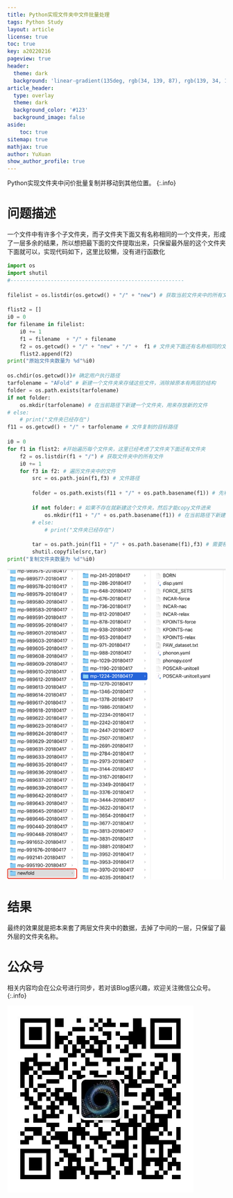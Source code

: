 ```yaml
---
title: Python实现文件夹中文件批量处理
tags: Python Study
layout: article
license: true
toc: true
key: a20220216
pageview: true
header:
  theme: dark
  background: 'linear-gradient(135deg, rgb(34, 139, 87), rgb(139, 34, 139))'
article_header:
  type: overlay
  theme: dark
  background_color: '#123'
  background_image: false
aside:
    toc: true
sitemap: true
mathjax: true
author: YuXuan
show_author_profile: true
---
```

Python实现文件夹中问价批量复制并移动到其他位置。
{:.info}
<!--more-->

# 问题描述
一个文件中有许多个子文件夹，而子文件夹下面又有名称相同的一个文件夹，形成了一层多余的结果，所以想把最下面的文件提取出来，只保留最外层的这个文件夹下面就可以，实现代码如下，这里比较懒，没有进行函数化
```python
import os
import shutil
#--------------------------------------------------------

filelist = os.listdir(os.getcwd() + "/" + "new") # 获取当前文件夹中的所有文件名称(包括文件夹)

flist2 = []
i0 = 0
for filename in filelist:
    i0 += 1
    f1 = filename  + "/" + filename
    f2 = os.getcwd() + "/" + "new" + "/" +  f1 # 文件夹下面还有名称相同的文件夹，这里进行拼接，组合成正确的文件路径，方便后面获取其中的文件
    flist2.append(f2)
print("原始文件夹数量为 %d"%i0)

os.chdir(os.getcwd())# 确定用户执行路径
tarfolename = "AFold" # 新建一个文件夹来存储这些文件，消除掉原本有两层的结构
folder = os.path.exists(tarfolename)
if not folder:
    os.mkdir(tarfolename) # 在当前路径下新建一个文件夹，用来存放新的文件
# else:
    # print("文件夹已经存在")
f11 = os.getcwd() + "/" + tarfolename # 文件复制的目标路径

i0 = 0
for f1 in flist2: #开始遍历每个文件夹，这里已经考虑了文件夹下面还有文件夹
    f2 = os.listdir(f1 + "/") # 获取文件夹中的所有文件
    i0 += 1
    for f3 in f2: # 遍历文件夹中的文件
        src = os.path.join(f1,f3) # 文件路径

        folder = os.path.exists(f11 + "/" + os.path.basename(f1)) # 先判断文件夹是否存在

        if not folder: # 如果不存在就新建这个文件夹，然后才能copy文件进来
            os.mkdir(f11 + "/" + os.path.basename(f1)) # 在当前路径下新建一个文件夹，用来存放新的文件
        # else:
            # print("文件夹已经存在")

        tar = os.path.join(f11 + "/" + os.path.basename(f1),f3) # 需要移动到哪个位置
        shutil.copyfile(src,tar)
print("复制文件夹数量为 %d"%i0)
```
![png](/assets/images/python/fig1.jpg)

# 结果

最终的效果就是把本来套了两层文件夹中的数据，去掉了中间的一层，只保留了最外层的文件夹名称。

# 公众号
相关内容均会在公众号进行同步，若对该Blog感兴趣，欢迎关注微信公众号。
{:.info}

![png](/assets/images/qrcode.jpg)
